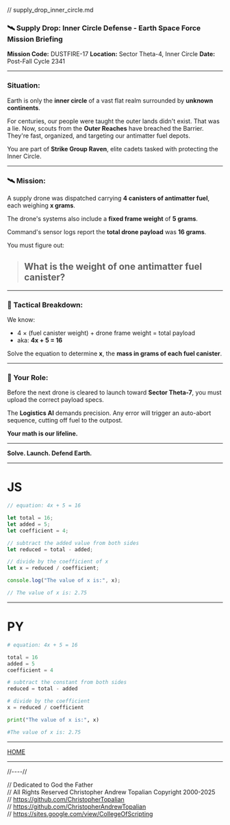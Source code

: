 // supply_drop_inner_circle.md

### 🛰️ Supply Drop: Inner Circle Defense - Earth Space Force Mission Briefing

**Mission Code:** DUSTFIRE-17
**Location:** Sector Theta-4, Inner Circle
**Date:** Post-Fall Cycle 2341

---

### Situation:

Earth is only the **inner circle** of a vast flat realm surrounded by **unknown continents**.

For centuries, our people were taught the outer lands didn't exist. That was a lie.
Now, scouts from the **Outer Reaches** have breached the Barrier.
They're fast, organized, and targeting our antimatter fuel depots.

You are part of **Strike Group Raven**, elite cadets tasked with protecting the Inner Circle.

---

### 🛰️ Mission:

A supply drone was dispatched carrying **4 canisters of antimatter fuel**, each weighing **x grams**.

The drone's systems also include a **fixed frame weight** of **5 grams**.

Command's sensor logs report the **total drone payload** was **16 grams**.

You must figure out:

> ## **What is the weight of one antimatter fuel canister?**

---

### 🧮 Tactical Breakdown:

We know:

* 4 × (fuel canister weight) + drone frame weight = total payload
* aka: **4x + 5 = 16**

Solve the equation to determine **x**, the **mass in grams of each fuel canister**.

---

### 🧠 Your Role:

Before the next drone is cleared to launch toward **Sector Theta-7**, you must upload the correct payload specs.

The **Logistics AI** demands precision. Any error will trigger an auto-abort sequence, cutting off fuel to the outpost.

**Your math is our lifeline.**

---

**Solve. Launch. Defend Earth.**

---

# **JS**  
```javascript
// equation: 4x + 5 = 16

let total = 16;
let added = 5;
let coefficient = 4;

// subtract the added value from both sides
let reduced = total - added;

// divide by the coefficient of x
let x = reduced / coefficient;

console.log("The value of x is:", x);

// The value of x is: 2.75
```

---

# **PY**  
```python
# equation: 4x + 5 = 16

total = 16
added = 5
coefficient = 4

# subtract the constant from both sides
reduced = total - added

# divide by the coefficient
x = reduced / coefficient

print("The value of x is:", x)

#The value of x is: 2.75
```


---

[HOME](../../../../README.md)

---

//----//

// Dedicated to God the Father  
// All Rights Reserved Christopher Andrew Topalian Copyright 2000-2025  
// https://github.com/ChristopherTopalian  
// https://github.com/ChristopherAndrewTopalian  
// https://sites.google.com/view/CollegeOfScripting

